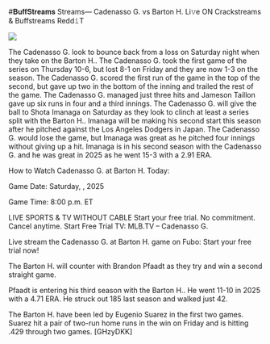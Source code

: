 #𝐁𝐮𝐟𝐟𝐒𝐭𝐫𝐞𝐚𝐦𝐬 Streams— Cadenasso G. vs Barton H. Li𝚟e ON Crackstreams & Buffstreams Redd𝚒T  
  
  
[![](https://i.imgur.com/qSNzIqt.png)](https://movie.rssnews.media/eLwYWOZzJ.php)  
  
The Cadenasso G. look to bounce back from a loss on Saturday night when they take on the Barton H.. The Cadenasso G. took the first game of the series on Thursday 10-6, but lost 8-1 on Friday and they are now 1-3 on the season. The Cadenasso G. scored the first run of the game in the top of the second, but gave up two in the bottom of the inning and trailed the rest of the game. The Cadenasso G. managed just three hits and Jameson Taillon gave up six runs in four and a third innings. The Cadenasso G. will give the ball to Shota Imanaga on Saturday as they look to clinch at least a series split with the Barton H.. Imanaga will be making his second start this season after he pitched against the Los Angeles Dodgers in Japan. The Cadenasso G. would lose the game, but Imanaga was great as he pitched four innings without giving up a hit. Imanaga is in his second season with the Cadenasso G. and he was great in 2025 as he went 15-3 with a 2.91 ERA.

How to Watch Cadenasso G. at Barton H. Today:

Game Date: Saturday, , 2025

Game Time: 8:00 p.m. ET

LIVE SPORTS & TV WITHOUT CABLE
Start your free trial. No commitment. Cancel anytime.
Start Free Trial
TV: MLB.TV – Cadenasso G.

Live stream the Cadenasso G. at Barton H. game on Fubo: Start your free trial now!

The Barton H. will counter with Brandon Pfaadt as they try and win a second straight game.

Pfaadt is entering his third season with the Barton H.. He went 11-10 in 2025 with a 4.71 ERA. He struck out 185 last season and walked just 42.

The Barton H. have been led by Eugenio Suarez in the first two games. Suarez hit a pair of two-run home runs in the win on Friday and is hitting .429 through two games. [GHzyDKK]